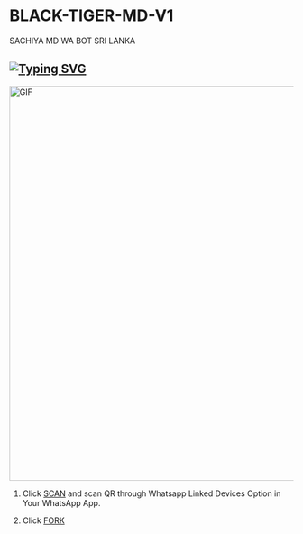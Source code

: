 # BLACK-TIGER-MD-V1
SACHIYA MD WA BOT SRI LANKA 






## [![Typing SVG](https://readme-typing-svg.herokuapp.com?font=Rockstar-ExtraBold&color=F33A6A&lines=WELCOME+TO+BLACK+TIGER+MD+WA+BOT.;CREATED+BY+SACHIYA+TM;BEST+MULTIDEVICE+WA+BOT;THANKS+FOR+VISITING+MY+GIT)](https://git.io/typing-svg)

<img src="https://i.imgur.com/XHhlqtK.jpeg" alt="GIF" width="700"/>

</p>

1. Click [SCAN](https://replit.com/@Slsachiya99/SL-BLACK-TIGER-MD) and scan QR through Whatsapp Linked Devices Option in Your WhatsApp App.

2. Click [FORK](https://github.com/Slsachiya99/BLACK-TIGER-MD-V1/fork)
